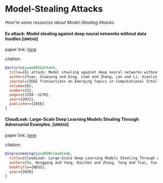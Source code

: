 # Model-Stealing Attacks
*Here're some resources about Model-Stealing Attacks*

#### Es attack: Model stealing against deep neural networks without data hurdles [`UNREAD`]

paper link: [here](https://arxiv.org/pdf/2009.09560)

citation: 
```bibtex
@article{yuan2022attack,
  title={Es attack: Model stealing against deep neural networks without data hurdles},
  author={Yuan, Xiaoyong and Ding, Leah and Zhang, Lan and Li, Xiaolin and Wu, Dapeng Oliver},
  journal={IEEE Transactions on Emerging Topics in Computational Intelligence},
  volume={6},
  number={5},
  pages={1258--1270},
  year={2022},
  publisher={IEEE}
}
```
    

#### CloudLeak: Large-Scale Deep Learning Models Stealing Through Adversarial Examples. [`UNREAD`]

paper link: [here](https://www.ndss-symposium.org/wp-content/uploads/2020/02/24178-paper.pdf)

citation: 
```bibtex
@inproceedings{yu2020cloudleak,
  title={CloudLeak: Large-Scale Deep Learning Models Stealing Through Adversarial Examples.},
  author={Yu, Honggang and Yang, Kaichen and Zhang, Teng and Tsai, Yun-Yun and Ho, Tsung-Yi and Jin, Yier},
  booktitle={NDSS},
  year={2020}
}
```
    
